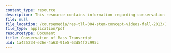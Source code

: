 ```yaml
---
content_type: resource
description: This resource contains information regarding conservation of mass.
file: null
file_location: /coursemedia/res-tll-004-stem-concept-videos-fall-2013/1a425734e26e4a6391e563d54f7c995c_MITRES_TLL-004F13_ConvMass.pdf
file_type: application/pdf
resourcetype: Document
title: Conservation of Mass Transcript
uid: 1a425734-e26e-4a63-91e5-63d54f7c995c
---
```

